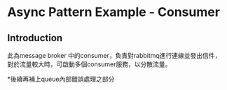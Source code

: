 # **Async Pattern Example - Consumer**

## **Introduction**
此為message broker 中的consumer，負責對rabbitmq進行連線並發出信件，
對於流量較大時，可啟動多個consumer服務，以分散流量。

*後續再補上queue內部錯誤處理之部分